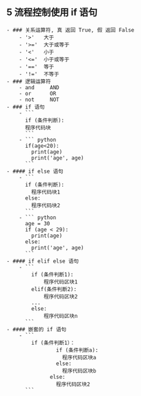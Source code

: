 ## 5 流程控制使用 if 语句
	- ### 关系运算符, 真 返回 True, 假 返回 False
		- '>'   大于
		- '>='  大于或等于
		- '<'   小于
		- '<='  小于或等于
		- '=='  等于
		- '!='  不等于
	- ### 逻辑运算符
		- and     AND
		- or      OR
		- not     NOT
	- ### if 语句
		- ```
		  if (条件判断):
		  程序代码块
		  ```
		- ``` python
		  if(age<20):
		  	print(age)
		  	print('age', age)
		  ```
	- #### if else 语句
		- ```
		  if (条件判断): 
		  	程序代码块1
		  else:
		  	程序代码块2
		  ```
		- ``` python
		  age = 30
		  if (age < 29):
		  	print(age)
		  else:
		  	print('age', age)
		  ```
	- #### if elif else 语句
		- ```
			if (条件判断1):
		  		程序代码区块1
		    elif(条件判断2):
		  		程序代码区块2
		  	...
		  	else:
		  		程序代码区块n
		  ```
	- #### 嵌套的 if 语句
		- ```
		  	if (条件判断1）：
		  		    if (条件判断a):
		  		      程序代码区块a
		  		    else:
		  		      程序代码区块b
		  		  else:
		  		    程序代码区块2
		  ```
